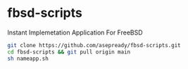 # fbsd-scripts
Instant Implemetation Application For FreeBSD
```sh
git clone https://github.com/asepready/fbsd-scripts.git
cd fbsd-scripts && git pull origin main
sh nameapp.sh